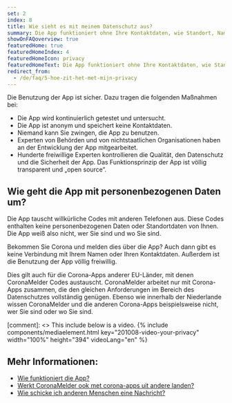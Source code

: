 ```yaml
---
set: 2
index: 8
title: Wie sieht es mit meinem Datenschutz aus?
summary: Die App funktioniert ohne Ihre Kontaktdaten, wie Standort, Name, E-Mail-Adresse oder Telefonnummer.
showOnFAQoverview: true
featuredHome: true
featuredHomeIndex: 4
featuredHomeIcon: privacy
featuredHomeText: Die App funktioniert ohne Ihre Kontaktdaten, wie Standort, Name, E-Mail-Adresse oder Telefonnummer.
redirect_from: 
  - /de/faq/5-hoe-zit-het-met-mijn-privacy
---
```

Die Benutzung der App ist sicher. Dazu tragen die folgenden Maßnahmen bei:

- Die App wird kontinuierlich getestet und untersucht.
- Die App ist anonym und speichert keine Kontaktdaten.
- Niemand kann Sie zwingen, die App zu benutzen.
- Experten von Behörden und von nichtstaatlichen Organisationen haben an der Entwicklung der App mitgearbeitet.
- Hunderte freiwillige Experten kontrollieren die Qualität, den Datenschutz und die Sicherheit der App. Das Funktionsprinzip der App ist völlig transparent und „open source“.

## Wie geht die App mit personenbezogenen Daten um?

Die App tauscht willkürliche Codes mit anderen Telefonen aus. Diese Codes enthalten keine personenbezogenen Daten oder Standortdaten von Ihnen. Die App weiß also nicht, wer Sie sind und wo Sie sind.

Bekommen Sie Corona und melden dies über die App? Auch dann gibt es keine Verbindung mit Ihrem Namen oder Ihren Kontaktdaten. Außerdem ist die Benutzung der App völlig freiwillig.

Dies gilt auch für die Corona-Apps anderer EU-Länder, mit denen CoronaMelder Codes austauscht. CoronaMelder arbeitet nur mit Corona-Apps zusammen, die den gleichen Anforderungen im Bereich des Datenschutzes vollständig genügen. Ebenso wie innerhalb der Niederlande wissen CoronaMelder und die anderen Corona-Apps beispielsweise nicht, wer Sie sind oder wo Sie sind.

[comment]: <> This include below is a video.
{% include components/mediaelement.html key="201008-video-your-privacy" width="100%" height="394"  videoLang="en" %}

## Mehr Informationen:
 
- [Wie funktioniert die App?](/{{page.lang}}/faq/1-2-hoe-werkt-de-app)
- [Werkt CoronaMelder ook met corona-apps uit andere landen?](/{{page.lang}}/faq/13-gebruik-app-uit-ander-land)
- [Wie schicke ich anderen Menschen eine Nachricht?](/{{page.lang}}/faq/1-4-hoe-stuur-ik-een-melding)
